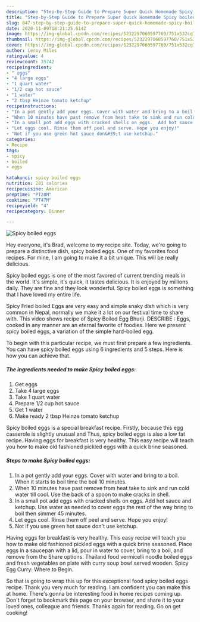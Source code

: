 ```yaml
---
description: "Step-by-Step Guide to Prepare Super Quick Homemade Spicy boiled eggs"
title: "Step-by-Step Guide to Prepare Super Quick Homemade Spicy boiled eggs"
slug: 847-step-by-step-guide-to-prepare-super-quick-homemade-spicy-boiled-eggs
date: 2020-11-09T18:21:25.614Z
image: https://img-global.cpcdn.com/recipes/5232297060597760/751x532cq70/spicy-boiled-eggs-recipe-main-photo.jpg
thumbnail: https://img-global.cpcdn.com/recipes/5232297060597760/751x532cq70/spicy-boiled-eggs-recipe-main-photo.jpg
cover: https://img-global.cpcdn.com/recipes/5232297060597760/751x532cq70/spicy-boiled-eggs-recipe-main-photo.jpg
author: Leroy Miles
ratingvalue: 4
reviewcount: 35742
recipeingredient:
- " eggs"
- "4 large eggs"
- "1 quart water"
- "1/2 cup hot sauce"
- "1 water"
- "2 tbsp Heinze tomato ketchup"
recipeinstructions:
- "In a pot gently add your eggs. Cover with water and bring to a boil. When it starts to boil time the boil 10 minutes."
- "When 10 minutes have past remove from heat take to sink and run cold water till cool. Use the back of a spoon to make cracks in shell."
- "In a small pot add eggs with cracked shells on eggs.  Add hot sauce and ketchup.  Use water as needed to cover eggs the rest of the way bring to boil then simmer 45 minutes."
- "Let eggs cool. Rinse them off peel and serve. Hope you enjoy!"
- "Not if you use green hot sauce don&#39;t use ketchup."
categories:
- Recipe
tags:
- spicy
- boiled
- eggs

katakunci: spicy boiled eggs 
nutrition: 281 calories
recipecuisine: American
preptime: "PT28M"
cooktime: "PT47M"
recipeyield: "4"
recipecategory: Dinner

---
```



![Spicy boiled eggs](https://img-global.cpcdn.com/recipes/5232297060597760/751x532cq70/spicy-boiled-eggs-recipe-main-photo.jpg)

Hey everyone, it's Brad, welcome to my recipe site. Today, we're going to prepare a distinctive dish, spicy boiled eggs. One of my favorites food recipes. For mine, I am going to make it a bit unique. This will be really delicious.

Spicy boiled eggs is one of the most favored of current trending meals in the world. It's simple, it's quick, it tastes delicious. It is enjoyed by millions daily. They are fine and they look wonderful. Spicy boiled eggs is something that I have loved my entire life.

Spicy Fried boiled Eggs are very easy and simple snaky dish which is very common in Nepal, normally we make it a lot on our festival time to share with. This video shows recipe of Spicy Boiled Egg Bhurji. DESCRIBE : Eggs, cooked in any manner are an eternal favorite of foodies. Here we present spicy boiled eggs, a variation of the simple hard-boiled egg.


To begin with this particular recipe, we must first prepare a few ingredients. You can have spicy boiled eggs using 6 ingredients and 5 steps. Here is how you can achieve that.

<!--inarticleads1-->

##### The ingredients needed to make Spicy boiled eggs:

1. Get  eggs
1. Take 4 large eggs
1. Take 1 quart water
1. Prepare 1/2 cup hot sauce
1. Get 1 water
1. Make ready 2 tbsp Heinze tomato ketchup


Spicy boiled eggs is a special breakfast recipe. Firstly, because this egg casserole is slightly unusual and Thus, spicy boiled eggs is also a low fat recipe. Having eggs for breakfast is very healthy. This easy recipe will teach you how to make old fashioned pickled eggs with a quick brine seasoned. 

<!--inarticleads2-->

##### Steps to make Spicy boiled eggs:

1. In a pot gently add your eggs. Cover with water and bring to a boil. When it starts to boil time the boil 10 minutes.
1. When 10 minutes have past remove from heat take to sink and run cold water till cool. Use the back of a spoon to make cracks in shell.
1. In a small pot add eggs with cracked shells on eggs.  Add hot sauce and ketchup.  Use water as needed to cover eggs the rest of the way bring to boil then simmer 45 minutes.
1. Let eggs cool. Rinse them off peel and serve. Hope you enjoy!
1. Not if you use green hot sauce don&#39;t use ketchup.


Having eggs for breakfast is very healthy. This easy recipe will teach you how to make old fashioned pickled eggs with a quick brine seasoned. Place eggs in a saucepan with a lid, pour in water to cover, bring to a boil, and remove from the Share options. Thailand food vermicelli noodle boiled eggs and fresh vegetables on plate with curry soup bowl served wooden. Spicy Egg Curry: Where to Begin. 

So that is going to wrap this up for this exceptional food spicy boiled eggs recipe. Thank you very much for reading. I am confident you can make this at home. There's gonna be interesting food in home recipes coming up. Don't forget to bookmark this page on your browser, and share it to your loved ones, colleague and friends. Thanks again for reading. Go on get cooking!
